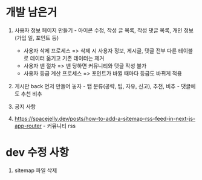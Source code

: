 # 개발 남은거

1. 사용자 정보 페이지 만들기 - 아이콘 수정, 작성 글 목록, 작성 댓글 목록, 개인 정보(가입 일, 포인트 등)

   - 사용자 삭제 프로세스 => 삭제 시 사용자 정보, 게시글, 댓글 전부 다른 테이블로 데이터 옮기고 기존 데이터는 제거
   - 사용자 밴 절차 => 밴 당하면 커뮤니티와 댓글 작성 불가
   - 사용자 등급 계산 프로세스 => 포인트가 바뀔 때마다 등급도 바뀌게 적용

2. 게시판 back 먼저 만들어 놓자 - 탭 분류(공략, 팁, 자유, 신고), 추천, 비추 - 댓글에도 추천 비추
3. 공지 사항
4. https://spacejelly.dev/posts/how-to-add-a-sitemap-rss-feed-in-next-js-app-router - 커뮤니티 rss

# dev 수정 사항

1. sitemap 파일 삭제
